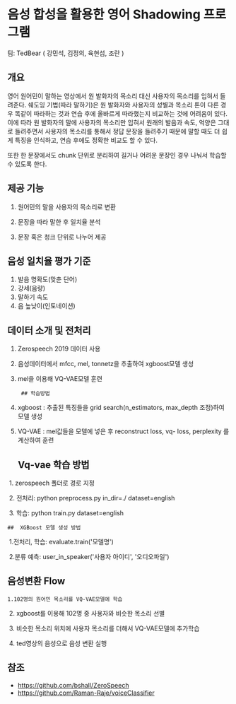 # 음성 합성을 활용한 영어 Shadowing 프로그램 


팀: TedBear ( 강민석, 김정의, 육현섭, 조란 )



## 개요

영어 원어민이 말하는 영상에서 원 발화자의 목소리 대신 사용자의 목소리를 입혀서 들려준다. 쉐도잉 기법(따라 말하기)은 원 발화자와 사용자의 성별과 목소리 톤이 다른 경우 똑같이 따라하는 것과 연습 후에 올바르게 따라했는지 비교하는 것에 어려움이 있다. 이에 따라 원 발화자의 말에 사용자의 목소리만 입혀서 원래의 발음과 속도, 억양은 그대로 들려주면서 사용자의 목소리를 통해서 정답 문장을 들려주기 때문에 말할 때도 더 쉽게 특징을 인식하고, 연습 후에도 정확한 비교도 할 수 있다.

또한 한 문장에서도 chunk 단위로 분리하여 길거나 어려운 문장인 경우 나눠서 학습할 수 있도록 한다.



## 제공 기능

1. 원어민의 말을 사용자의 목소리로 변환

2. 문장을 따라 말한 후 일치율 분석

3. 문장 혹은 청크 단위로 나누어 제공

   

## 음성 일치율 평가 기준

1. 발음 명확도(맞춘 단어)
2. 강세(음량)
3. 말하기 속도
4. 음 높낮이(인토네이션)



## 데이터 소개 및 전처리

1. Zerospeech 2019 데이터 사용
2. 음성데이터에서 mfcc, mel, tonnetz을 추출하여 xgboost모델 생성
3. mel을 이용해 VQ-VAE모델 훈련



		## 학습방법

1. xgboost : 추출된 특징들을 grid search(n_estimators, max_depth 조정)하여 모델 생성

2. VQ-VAE : mel값들을 모델에 넣은 후 reconstruct loss, vq- loss, perplexity 를 계산하여 훈련



	## 	Vq-vae 학습 방법

​	1. zerospeech 폴더로 경로 지정

​	2. 전처리: python preprocess.py in_dir=./ dataset=english

​	3. 학습: python train.py dataset=english	 



	## 	XGBoost 모델 생성 방법

​	1.전처리, 학습: evaluate.train('모델명')

​    2.분류 예측: user_in_speaker('사용자 아이디', '오디오파일')



## 	음성변환 Flow

 	1.102명의 원어민 목소리를 VQ-VAE모델에 학습

​	2. xgboost를 이용해 102명 중 사용자와 비슷한 목소리 선별

​	3. 비슷한 목소리 위치에 사용자 목소리를 더해서 VQ-VAE모델에 추가학습	

​	4. ted영상의 음성으로 음성 변환 실행



   ##      참조

* https://github.com/bshall/ZeroSpeech
* https://github.com/Raman-Raje/voiceClassifier
